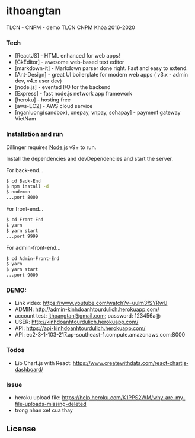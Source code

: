 # ithoangtan

TLCN - CNPM - demo TLCN CNPM Khóa 2016-2020

### Tech

- [ReactJS] - HTML enhanced for web apps!
- [CkEditor] - awesome web-based text editor
- [markdown-it] - Markdown parser done right. Fast and easy to extend.
- [Ant-Design] - great UI boilerplate for modern web apps ( v3.x - admin dev, v4.x user dev)
- [node.js] - evented I/O for the backend
- [Express] - fast node.js network app framework
- [heroku] - hosting free
- [aws-EC2] - AWS cloud service
- [nganluong(sandbox), onepay, vnpay, sohapay] - payment gateway VietNam

### Installation and run

Dillinger requires [Node.js](https://nodejs.org/) v9+ to run.

Install the dependencies and devDependencies and start the server.

For back-end...

```sh
$ cd Back-End
$ npm install -d
$ nodemon
...port 8000
```

For front-end...

```sh
$ cd Front-End
$ yarn
$ yarn start
...port 9999
```

For admin-front-end...

```sh
$ cd Admin-Front-End
$ yarn
$ yarn start
...port 9000
```

### DEMO:

- Link video: https://www.youtube.com/watch?v=uulm3fSYRwU
- ADMIN: http://admin-kinhdoanhtourdulich.herokuapp.com/
- account test: ithoangtan@gmail.com; password: 123456a@
- USER: http://kinhdoanhtourdulich.herokuapp.com/
- API: https://api-kinhdoanhtourdulich.herokuapp.com/
- API: ec2-3-1-103-217.ap-southeast-1.compute.amazonaws.com:8000

### Todos

- Lib Chart.js with React: https://www.createwithdata.com/react-chartjs-dashboard/

### Issue

- heroku upload file: https://help.heroku.com/K1PPS2WM/why-are-my-file-uploads-missing-deleted
- trong nhan xet cua thay

## License
